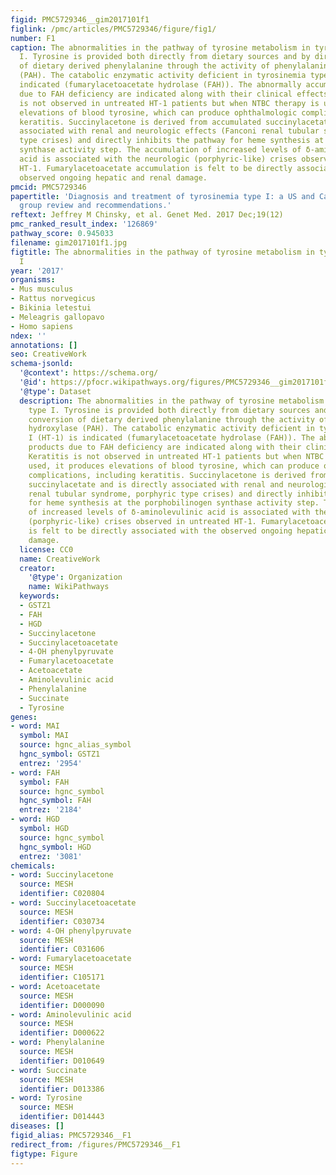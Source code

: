 ```yaml
---
figid: PMC5729346__gim2017101f1
figlink: /pmc/articles/PMC5729346/figure/fig1/
number: F1
caption: The abnormalities in the pathway of tyrosine metabolism in tyrosinemia type
  I. Tyrosine is provided both directly from dietary sources and by direct conversion
  of dietary derived phenylalanine through the activity of phenylalanine hydroxylase
  (PAH). The catabolic enzymatic activity deficient in tyrosinemia type I (HT-1) is
  indicated (fumarylacetoacetate hydrolase (FAH)). The abnormally accumulated products
  due to FAH deficiency are indicated along with their clinical effects. Keratitis
  is not observed in untreated HT-1 patients but when NTBC therapy is used, it produces
  elevations of blood tyrosine, which can produce ophthalmologic complications, including
  keratitis. Succinylacetone is derived from accumulated succinylacetate and is directly
  associated with renal and neurologic effects (Fanconi renal tubular syndrome, porphyric
  type crises) and directly inhibits the pathway for heme synthesis at the porphobilinogen
  synthase activity step. The accumulation of increased levels of δ-aminolevulinic
  acid is associated with the neurologic (porphyric-like) crises observed in untreated
  HT-1. Fumarylacetoacetate accumulation is felt to be directly associated with the
  observed ongoing hepatic and renal damage.
pmcid: PMC5729346
papertitle: 'Diagnosis and treatment of tyrosinemia type I: a US and Canadian consensus
  group review and recommendations.'
reftext: Jeffrey M Chinsky, et al. Genet Med. 2017 Dec;19(12)
pmc_ranked_result_index: '126869'
pathway_score: 0.945033
filename: gim2017101f1.jpg
figtitle: The abnormalities in the pathway of tyrosine metabolism in tyrosinemia type
  I
year: '2017'
organisms:
- Mus musculus
- Rattus norvegicus
- Bikinia letestui
- Meleagris gallopavo
- Homo sapiens
ndex: ''
annotations: []
seo: CreativeWork
schema-jsonld:
  '@context': https://schema.org/
  '@id': https://pfocr.wikipathways.org/figures/PMC5729346__gim2017101f1.html
  '@type': Dataset
  description: The abnormalities in the pathway of tyrosine metabolism in tyrosinemia
    type I. Tyrosine is provided both directly from dietary sources and by direct
    conversion of dietary derived phenylalanine through the activity of phenylalanine
    hydroxylase (PAH). The catabolic enzymatic activity deficient in tyrosinemia type
    I (HT-1) is indicated (fumarylacetoacetate hydrolase (FAH)). The abnormally accumulated
    products due to FAH deficiency are indicated along with their clinical effects.
    Keratitis is not observed in untreated HT-1 patients but when NTBC therapy is
    used, it produces elevations of blood tyrosine, which can produce ophthalmologic
    complications, including keratitis. Succinylacetone is derived from accumulated
    succinylacetate and is directly associated with renal and neurologic effects (Fanconi
    renal tubular syndrome, porphyric type crises) and directly inhibits the pathway
    for heme synthesis at the porphobilinogen synthase activity step. The accumulation
    of increased levels of δ-aminolevulinic acid is associated with the neurologic
    (porphyric-like) crises observed in untreated HT-1. Fumarylacetoacetate accumulation
    is felt to be directly associated with the observed ongoing hepatic and renal
    damage.
  license: CC0
  name: CreativeWork
  creator:
    '@type': Organization
    name: WikiPathways
  keywords:
  - GSTZ1
  - FAH
  - HGD
  - Succinylacetone
  - Succinylacetoacetate
  - 4-OH phenylpyruvate
  - Fumarylacetoacetate
  - Acetoacetate
  - Aminolevulinic acid
  - Phenylalanine
  - Succinate
  - Tyrosine
genes:
- word: MAI
  symbol: MAI
  source: hgnc_alias_symbol
  hgnc_symbol: GSTZ1
  entrez: '2954'
- word: FAH
  symbol: FAH
  source: hgnc_symbol
  hgnc_symbol: FAH
  entrez: '2184'
- word: HGD
  symbol: HGD
  source: hgnc_symbol
  hgnc_symbol: HGD
  entrez: '3081'
chemicals:
- word: Succinylacetone
  source: MESH
  identifier: C020804
- word: Succinylacetoacetate
  source: MESH
  identifier: C030734
- word: 4-OH phenylpyruvate
  source: MESH
  identifier: C031606
- word: Fumarylacetoacetate
  source: MESH
  identifier: C105171
- word: Acetoacetate
  source: MESH
  identifier: D000090
- word: Aminolevulinic acid
  source: MESH
  identifier: D000622
- word: Phenylalanine
  source: MESH
  identifier: D010649
- word: Succinate
  source: MESH
  identifier: D013386
- word: Tyrosine
  source: MESH
  identifier: D014443
diseases: []
figid_alias: PMC5729346__F1
redirect_from: /figures/PMC5729346__F1
figtype: Figure
---
```

